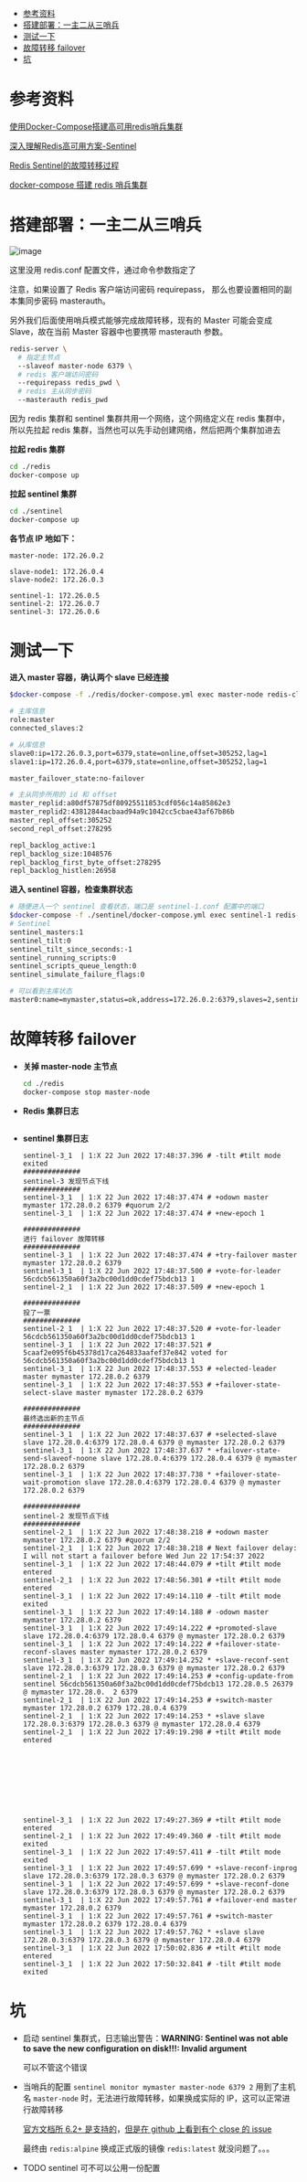 - [参考资料](#参考资料)
- [搭建部署：一主二从三哨兵](#搭建部署一主二从三哨兵)
- [测试一下](#测试一下)
- [故障转移 failover](#故障转移-failover)
- [坑](#坑)

# 参考资料

[使用Docker-Compose搭建高可用redis哨兵集群](https://cloud.tencent.com/developer/article/1615281)

[深入理解Redis高可用方案-Sentinel](https://www.cnblogs.com/ivictor/p/9755065.html)

[Redis Sentinel的故障转移过程](https://blog.csdn.net/jiangxiulilinux/article/details/104993777)

[docker-compose 搭建 redis 哨兵集群](https://www.cnblogs.com/JulianHuang/p/12650721.html)

# 搭建部署：一主二从三哨兵

![image](https://images2017.cnblogs.com/blog/802666/201711/802666-20171102101833623-796701766.jpg)

这里没用 redis.conf 配置文件，通过命令参数指定了

注意，如果设置了 Redis 客户端访问密码 requirepass， 那么也要设置相同的副本集同步密码 masterauth。

另外我们后面使用哨兵模式能够完成故障转移，现有的 Master 可能会变成 Slave，故在当前 Master 容器中也要携带 masterauth 参数。

```sh
redis-server \
  # 指定主节点
  --slaveof master-node 6379 \
  # redis 客户端访问密码
  --requirepass redis_pwd \
  # redis 主从同步密码
  --masterauth redis_pwd
```

因为 redis 集群和 sentinel 集群共用一个网络，这个网络定义在 redis 集群中，所以先拉起 redis 集群，当然也可以先手动创建网络，然后把两个集群加进去

**拉起 redis 集群**

```sh
cd ./redis
docker-compose up
```

**拉起 sentinel 集群**

```sh
cd ./sentinel
docker-compose up
```

**各节点 IP 地如下：**

```
master-node: 172.26.0.2

slave-node1: 172.26.0.4
slave-node2: 172.26.0.3

sentinel-1: 172.26.0.5
sentinel-2: 172.26.0.7
sentinel-3: 172.26.0.6
```

# 测试一下

**进入 master 容器，确认两个 slave 已经连接**

```sh
$docker-compose -f ./redis/docker-compose.yml exec master-node redis-cli -a redis_pwd info replication

# 主库信息
role:master
connected_slaves:2

# 从库信息
slave0:ip=172.26.0.3,port=6379,state=online,offset=305252,lag=1
slave1:ip=172.26.0.4,port=6379,state=online,offset=305252,lag=1

master_failover_state:no-failover

# 主从同步所用的 id 和 offset
master_replid:a80df57875df80925511853cdf056c14a85862e3
master_replid2:43812844acbaad94a9c1042cc5cbae43af67b86b
master_repl_offset:305252
second_repl_offset:278295

repl_backlog_active:1
repl_backlog_size:1048576
repl_backlog_first_byte_offset:278295
repl_backlog_histlen:26958

```

**进入 sentinel 容器，检查集群状态**

```sh
# 随便进入一个 sentinel 查看状态，端口是 sentinel-1.conf 配置中的端口
$docker-compose -f ./sentinel/docker-compose.yml exec sentinel-1 redis-cli -p 26379 info sentinel
# Sentinel
sentinel_masters:1
sentinel_tilt:0
sentinel_tilt_since_seconds:-1
sentinel_running_scripts:0
sentinel_scripts_queue_length:0
sentinel_simulate_failure_flags:0

# 可以看到主库状态
master0:name=mymaster,status=ok,address=172.26.0.2:6379,slaves=2,sentinels=3
```

# 故障转移 failover

- **关掉 master-node 主节点**

  ```sh
  cd ./redis
  docker-compose stop master-node
  ```

- **Redis 集群日志**

  ```log
  ```

- **sentinel 集群日志**

  ```log
  sentinel-3_1  | 1:X 22 Jun 2022 17:48:37.396 # -tilt #tilt mode exited
  ##############
  sentinel-3 发现节点下线
  ##############
  sentinel-3_1  | 1:X 22 Jun 2022 17:48:37.474 # +odown master mymaster 172.28.0.2 6379 #quorum 2/2
  sentinel-3_1  | 1:X 22 Jun 2022 17:48:37.474 # +new-epoch 1

  ##############
  进行 failover 故障转移
  ##############
  sentinel-3_1  | 1:X 22 Jun 2022 17:48:37.474 # +try-failover master mymaster 172.28.0.2 6379
  sentinel-3_1  | 1:X 22 Jun 2022 17:48:37.500 # +vote-for-leader 56cdcb561350a60f3a2bc00d1dd0cdef75bdcb13 1
  sentinel-2_1  | 1:X 22 Jun 2022 17:48:37.509 # +new-epoch 1

  ##############
  投了一票
  ##############
  sentinel-2_1  | 1:X 22 Jun 2022 17:48:37.520 # +vote-for-leader 56cdcb561350a60f3a2bc00d1dd0cdef75bdcb13 1
  sentinel-3_1  | 1:X 22 Jun 2022 17:48:37.521 # 5caaf2e095f6b45378d17ca264833aafef37e842 voted for 56cdcb561350a60f3a2bc00d1dd0cdef75bdcb13 1
  sentinel-3_1  | 1:X 22 Jun 2022 17:48:37.553 # +elected-leader master mymaster 172.28.0.2 6379
  sentinel-3_1  | 1:X 22 Jun 2022 17:48:37.553 # +failover-state-select-slave master mymaster 172.28.0.2 6379

  ##############
  最终选出新的主节点
  ##############
  sentinel-3_1  | 1:X 22 Jun 2022 17:48:37.637 # +selected-slave slave 172.28.0.4:6379 172.28.0.4 6379 @ mymaster 172.28.0.2 6379
  sentinel-3_1  | 1:X 22 Jun 2022 17:48:37.637 * +failover-state-send-slaveof-noone slave 172.28.0.4:6379 172.28.0.4 6379 @ mymaster 172.28.0.2 6379
  sentinel-3_1  | 1:X 22 Jun 2022 17:48:37.738 * +failover-state-wait-promotion slave 172.28.0.4:6379 172.28.0.4 6379 @ mymaster 172.28.0.2 6379

  ##############
  sentinel-2 发现节点下线
  ##############
  sentinel-2_1  | 1:X 22 Jun 2022 17:48:38.218 # +odown master mymaster 172.28.0.2 6379 #quorum 2/2
  sentinel-2_1  | 1:X 22 Jun 2022 17:48:38.218 # Next failover delay: I will not start a failover before Wed Jun 22 17:54:37 2022
  sentinel-3_1  | 1:X 22 Jun 2022 17:48:44.079 # +tilt #tilt mode entered
  sentinel-2_1  | 1:X 22 Jun 2022 17:48:56.301 # +tilt #tilt mode entered
  sentinel-3_1  | 1:X 22 Jun 2022 17:49:14.110 # -tilt #tilt mode exited
  sentinel-3_1  | 1:X 22 Jun 2022 17:49:14.188 # -odown master mymaster 172.28.0.2 6379
  sentinel-3_1  | 1:X 22 Jun 2022 17:49:14.222 # +promoted-slave slave 172.28.0.4:6379 172.28.0.4 6379 @ mymaster 172.28.0.2 6379
  sentinel-3_1  | 1:X 22 Jun 2022 17:49:14.222 # +failover-state-reconf-slaves master mymaster 172.28.0.2 6379
  sentinel-3_1  | 1:X 22 Jun 2022 17:49:14.252 * +slave-reconf-sent slave 172.28.0.3:6379 172.28.0.3 6379 @ mymaster 172.28.0.2 6379
  sentinel-2_1  | 1:X 22 Jun 2022 17:49:14.253 # +config-update-from sentinel 56cdcb561350a60f3a2bc00d1dd0cdef75bdcb13 172.28.0.5 26379 @ mymaster 172.28.0.  2 6379
  sentinel-2_1  | 1:X 22 Jun 2022 17:49:14.253 # +switch-master mymaster 172.28.0.2 6379 172.28.0.4 6379
  sentinel-2_1  | 1:X 22 Jun 2022 17:49:14.253 * +slave slave 172.28.0.3:6379 172.28.0.3 6379 @ mymaster 172.28.0.4 6379
  sentinel-2_1  | 1:X 22 Jun 2022 17:49:19.298 # +tilt #tilt mode entered









  sentinel-3_1  | 1:X 22 Jun 2022 17:49:27.369 # +tilt #tilt mode entered
  sentinel-2_1  | 1:X 22 Jun 2022 17:49:49.360 # -tilt #tilt mode exited
  sentinel-3_1  | 1:X 22 Jun 2022 17:49:57.411 # -tilt #tilt mode exited
  sentinel-3_1  | 1:X 22 Jun 2022 17:49:57.699 * +slave-reconf-inprog slave 172.28.0.3:6379 172.28.0.3 6379 @ mymaster 172.28.0.2 6379
  sentinel-3_1  | 1:X 22 Jun 2022 17:49:57.699 * +slave-reconf-done slave 172.28.0.3:6379 172.28.0.3 6379 @ mymaster 172.28.0.2 6379
  sentinel-3_1  | 1:X 22 Jun 2022 17:49:57.761 # +failover-end master mymaster 172.28.0.2 6379
  sentinel-3_1  | 1:X 22 Jun 2022 17:49:57.761 # +switch-master mymaster 172.28.0.2 6379 172.28.0.4 6379
  sentinel-3_1  | 1:X 22 Jun 2022 17:49:57.762 * +slave slave 172.28.0.3:6379 172.28.0.3 6379 @ mymaster 172.28.0.4 6379
  sentinel-3_1  | 1:X 22 Jun 2022 17:50:02.836 # +tilt #tilt mode entered
  sentinel-3_1  | 1:X 22 Jun 2022 17:50:32.841 # -tilt #tilt mode exited
  ```

# 坑

- 启动 sentinel 集群式，日志输出警告：**WARNING: Sentinel was not able to save the new configuration on disk!!!: Invalid argument**

  可以不管这个错误

- 当哨兵的配置 `sentinel monitor mymaster master-node 6379 2` 用到了主机名 `master-node` 时，无法进行故障转移，如果换成实际的 IP，这可以正常进行故障转移

  [官方文档所 6.2+ 是支持的](https://redis.io/docs/manual/sentinel/#ip-addresses-and-dns-names)，[但是在 github 上看到有个 close 的 issue](https://github.com/redis/redis/issues/8507)

  最终由 `redis:alpine` 换成正式版的镜像 `redis:latest` 就没问题了。。。

- TODO sentinel 可不可以公用一份配置
